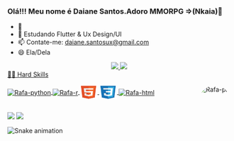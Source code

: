 ### Olá!!! Meu nome é Daiane Santos.Adoro MMORPG =>(Nkaia)👋
 
- 🔭
- 🌱 Estudando Flutter & Ux Design/UI 
- 📫 Contate-me: daiane.santosux@gmail.com
- 😄 Ela/Dela

<div align="center">
  <a href="https://github.com/Nkaia">
  <img width="44%" src="https://github-readme-stats.vercel.app/api?username=Nkaia&show_icons=true&theme=highcontrast&include_all_commits=true&count_private=true"/>
  <img width="50%" src="https://github-readme-stats.vercel.app/api/top-langs/?username=Nkaia&layout=compact&langs_count=7&theme=highcontrast"/>
</div>
 🧑‍💻 Hard Skills
<div style="display: inline_block"><br>
  <img align="center" alt="Rafa-python" height="30" width="40" src="https://cdn.jsdelivr.net/gh/devicons/devicon/icons/flutter/flutter-original.svg">
  <img align="center" alt="Rafa-r" height="30" width="40" src="https://cdn.jsdelivr.net/gh/devicons/devicon/icons/dart/dart-original.svg">
 
  <img align="center" alt="Rafa-nodejs" height="30" width="40" src="https://raw.githubusercontent.com/devicons/devicon/master/icons/html5/html5-original.svg">
  <img align="center" alt="Rafa-js" height="30" width="40" src="https://raw.githubusercontent.com/devicons/devicon/master/icons/css3/css3-original.svg">
  <img align="center" alt="Rafa-html" height="30" width="40" src="https://cdn.jsdelivr.net/gh/devicons/devicon/icons/figma/figma-original.svg">
 
  
  
  <img align="right"  alt="Rafa-pic" height="150" style="border-radius:50px;" src="https://cdn.discordapp.com/attachments/933145098013802537/969698976003657728/picasion.com_d477760400435d7764be39dab7ab113b.gif">
</div>
  
  ##
 
<div> 
  <a href="https://discord.gg/S7uBGVdW" target="_blank"><img src="https://img.shields.io/badge/Discord-7289DA?style=for-the-badge&logo=discord&logoColor=white" target="_blank"></a>
  <a href = "mailto:daiane.santosux@gmail.com"><img src="https://img.shields.io/badge/Gmail-D14836?style=for-the-badge&logo=gmail&logoColor=white" target="_blank"></a>
 
 
  ![Snake animation](https://github.com/Nkaia/Nkaia/blob/output/github-contribution-grid-snake.svg)
 
</div>


















